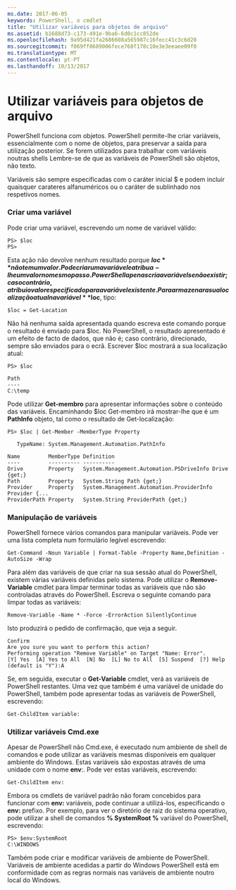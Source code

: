 ```yaml
---
ms.date: 2017-06-05
keywords: PowerShell, o cmdlet
title: "Utilizar variáveis para objetos de arquivo"
ms.assetid: b1688d73-c173-491e-9ba6-6d0c1cc852de
ms.openlocfilehash: 9a95d421fa2686608a565987c16fecc41c3c6d20
ms.sourcegitcommit: f069ff0689006fece768f178c10e3e3eeaee09f0
ms.translationtype: MT
ms.contentlocale: pt-PT
ms.lasthandoff: 10/13/2017
---
```

# <a name="using-variables-to-store-objects"></a>Utilizar variáveis para objetos de arquivo
PowerShell funciona com objetos. PowerShell permite-lhe criar variáveis, essencialmente com o nome de objetos, para preservar a saída para utilização posterior. Se forem utilizados para trabalhar com variáveis noutras shells Lembre-se de que as variáveis de PowerShell são objetos, não texto.

Variáveis são sempre especificadas com o caráter inicial $ e podem incluir quaisquer carateres alfanuméricos ou o caráter de sublinhado nos respetivos nomes.

### <a name="creating-a-variable"></a>Criar uma variável
Pode criar uma variável, escrevendo um nome de variável válido:

```
PS> $loc
PS>
```

Esta ação não devolve nenhum resultado porque **$loc** não tem um valor. Pode criar uma variável e atribua-lhe um valor no mesmo passo. PowerShell apenas cria a variável se não existir; caso contrário, atribui o valor especificado para a variável existente. Para armazenar a sua localização atual na variável **$loc**, tipo:

```
$loc = Get-Location
```

Não há nenhuma saída apresentada quando escreva este comando porque o resultado é enviado para $loc. No PowerShell, o resultado apresentado é um efeito de facto de dados, que não é; caso contrário, direcionado, sempre são enviados para o ecrã. Escrever $loc mostrará a sua localização atual:

```
PS> $loc

Path
----
C:\temp
```

Pode utilizar **Get-membro** para apresentar informações sobre o conteúdo das variáveis. Encaminhando $loc Get-membro irá mostrar-lhe que é um **PathInfo** objeto, tal como o resultado de Get-localização:

```
PS> $loc | Get-Member -MemberType Property

   TypeName: System.Management.Automation.PathInfo

Name         MemberType Definition
----         ---------- ----------
Drive        Property   System.Management.Automation.PSDriveInfo Drive {get;}
Path         Property   System.String Path {get;}
Provider     Property   System.Management.Automation.ProviderInfo Provider {...
ProviderPath Property   System.String ProviderPath {get;}
```

### <a name="manipulating-variables"></a>Manipulação de variáveis
PowerShell fornece vários comandos para manipular variáveis. Pode ver uma lista completa num formulário legível escrevendo:

```
Get-Command -Noun Variable | Format-Table -Property Name,Definition -AutoSize -Wrap
```

Para além das variáveis de que criar na sua sessão atual do PowerShell, existem várias variáveis definidas pelo sistema. Pode utilizar o **Remove-Variable** cmdlet para limpar terminar todas as variáveis que não são controladas através do PowerShell. Escreva o seguinte comando para limpar todas as variáveis:

```
Remove-Variable -Name * -Force -ErrorAction SilentlyContinue
```

Isto produzirá o pedido de confirmação, que veja a seguir.

```
Confirm
Are you sure you want to perform this action?
Performing operation "Remove Variable" on Target "Name: Error".
[Y] Yes  [A] Yes to All  [N] No  [L] No to All  [S] Suspend  [?] Help
(default is "Y"):A
```

Se, em seguida, executar o **Get-Variable** cmdlet, verá as variáveis de PowerShell restantes. Uma vez que também é uma variável de unidade do PowerShell, também pode apresentar todas as variáveis de PowerShell, escrevendo:

```
Get-ChildItem variable:
```

### <a name="using-cmdexe-variables"></a>Utilizar variáveis Cmd.exe
Apesar de PowerShell não Cmd.exe, é executado num ambiente de shell de comandos e pode utilizar as variáveis mesmas disponíveis em qualquer ambiente do Windows. Estas variáveis são expostas através de uma unidade com o nome **env**:. Pode ver estas variáveis, escrevendo:

```
Get-ChildItem env:
```

Embora os cmdlets de variável padrão não foram concebidos para funcionar com **env:** variáveis, pode continuar a utilizá-los, especificando o **env:** prefixo. Por exemplo, para ver o diretório de raiz do sistema operativo, pode utilizar a shell de comandos **% SystemRoot %** variável do PowerShell, escrevendo:

```
PS> $env:SystemRoot
C:\WINDOWS
```

Também pode criar e modificar variáveis de ambiente de PowerShell. Variáveis de ambiente acedidas a partir do Windows PowerShell está em conformidade com as regras normais nas variáveis de ambiente noutro local do Windows.

